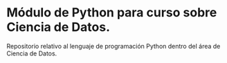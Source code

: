 # Módulo de Python para curso sobre Ciencia de Datos.
Repositorio relativo al lenguaje de programación Python dentro del área de Ciencia de Datos.
